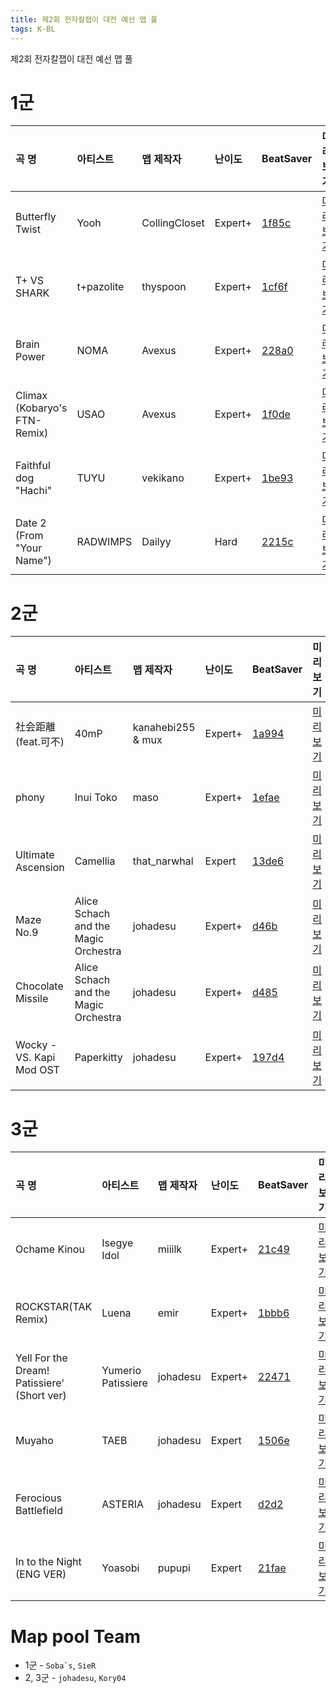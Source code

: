 ```yaml
---
title: 제2회 전자칼잽이 대전 예선 맵 풀
tags: K-BL
---
```


제2회 전자칼잽이 대전 예선 맵 풀

# 1군

곡 명 | 아티스트 | 맵 제작자 | 난이도 | BeatSaver | 미리보기
:---|:---|:---|:---|:---|:---|
Butterfly Twist | Yooh | CollingCloset | Expert+ | [1f85c](https://beatsaver.com/maps/1f85c) | [미리보기](https://skystudioapps.com/bs-viewer/?id=1f85c)
T+ VS SHARK | t+pazolite | thyspoon | Expert+ | [1cf6f](https://beatsaver.com/maps/1cf6f) | [미리보기](https://skystudioapps.com/bs-viewer/?id=1cf6f)
Brain Power | NOMA | Avexus | Expert+ | [228a0](https://beatsaver.com/maps/228a0) | [미리보기](https://skystudioapps.com/bs-viewer/?id=228a0)
Climax (Kobaryo's FTN-Remix) | USAO | Avexus | Expert+ | [1f0de](https://beatsaver.com/maps/1f0de) | [미리보기](https://skystudioapps.com/bs-viewer/?id=1f0de)
Faithful dog "Hachi" | TUYU | vekikano | Expert+ | [1be93](https://beatsaver.com/maps/1be93) | [미리보기](https://skystudioapps.com/bs-viewer/?id=1be93)
Date 2 (From "Your Name") | RADWIMPS | Dailyy | Hard | [2215c](https://beatsaver.com/maps/2215c) | [미리보기](https://skystudioapps.com/bs-viewer/?id=2215c)

# 2군

곡 명 | 아티스트 | 맵 제작자 | 난이도 | BeatSaver | 미리보기
:---|:---|:---|:---|:---|:---|
社会距離 (feat.可不) | 40mP | kanahebi255 & mux | Expert+ | [1a994](https://beatsaver.com/maps/1a994) | [미리보기](https://skystudioapps.com/bs-viewer/?id=1a994)
phony | Inui Toko | maso | Expert+ | [1efae](https://beatsaver.com/maps/1efae) | [미리보기](https://skystudioapps.com/bs-viewer/?id=1efae)
Ultimate Ascension | Camellia | that_narwhal | Expert | [13de6](https://beatsaver.com/maps/13de6) | [미리보기](https://skystudioapps.com/bs-viewer/?id=13de6)
Maze No.9 | Alice Schach and the Magic Orchestra | johadesu | Expert+ | [d46b](https://beatsaver.com/maps/d46b) | [미리보기](https://skystudioapps.com/bs-viewer/?id=d46b)
Chocolate Missile | Alice Schach and the Magic Orchestra | johadesu | Expert+ | [d485](https://beatsaver.com/maps/d485) | [미리보기](https://skystudioapps.com/bs-viewer/?id=d485)
Wocky - VS. Kapi Mod OST | Paperkitty | johadesu | Expert+ | [197d4](https://beatsaver.com/maps/197d4) | [미리보기](https://skystudioapps.com/bs-viewer/?id=197d4)

# 3군

곡 명 | 아티스트 | 맵 제작자 | 난이도 | BeatSaver | 미리보기
:---|:---|:---|:---|:---|:---|
Ochame Kinou | Isegye Idol | miiilk | Expert+ | [21c49](https://beatsaver.com/maps/21c49) | [미리보기](https://skystudioapps.com/bs-viewer/?id=21c49)
ROCKSTAR(TAK Remix) | Luena | emir | Expert+ | [1bbb6](https://beatsaver.com/maps/1bbb6) | [미리보기](https://skystudioapps.com/bs-viewer/?id=1bbb6)
Yell For the Dream! Patissiere' (Short ver) | Yumerio Patissiere | johadesu | Expert+ | [22471](https://beatsaver.com/maps/22471) | [미리보기](https://skystudioapps.com/bs-viewer/?id=22471)
Muyaho | TAEB | johadesu | Expert | [1506e](https://beatsaver.com/maps/1506e) | [미리보기](https://skystudioapps.com/bs-viewer/?id=1506e)
Ferocious Battlefield | ASTERIA | johadesu | Expert | [d2d2](https://beatsaver.com/maps/d2d2) | [미리보기](https://skystudioapps.com/bs-viewer/?id=d2d2)
In to the Night (ENG VER) | Yoasobi | pupupi | Expert | [21fae](https://beatsaver.com/maps/21fae) | [미리보기](https://skystudioapps.com/bs-viewer/?id=21fae)

# Map pool Team

- 1군 - ``Soba`s``, `SieR`
- 2, 3군 - `johadesu`, `Kory04`